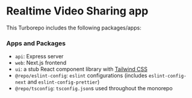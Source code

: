 # Realtime Video Sharing app

This Turborepo includes the following packages/apps:

### Apps and Packages

- `api`: Express server
- `web`: Next.js frontend
- `ui`: a stub React component library with [Tailwind CSS](https://tailwindcss.com/)
- `@repo/eslint-config`: `eslint` configurations (includes `eslint-config-next` and `eslint-config-prettier`)
- `@repo/tsconfig`: `tsconfig.json`s used throughout the monorepo


